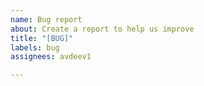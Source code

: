 ```yaml
---
name: Bug report
about: Create a report to help us improve
title: "[BUG]"
labels: bug
assignees: avdeev1

---
```



